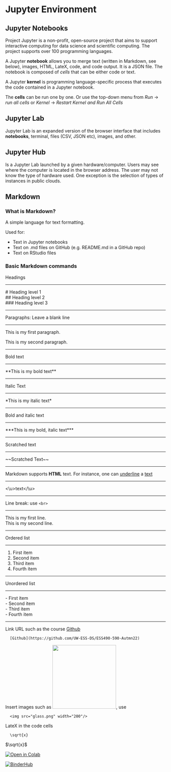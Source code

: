 # Jupyter Environment

## Jupyter Notebooks

<!-- **How to explain what your code is doing?** -->

Project Jupyter is a non-profit, open-source project that aims to support interactive computing for data science and scientific computing. The project supports over 100 programming languages.

A Jupyter **notebook** allows you to merge text (written in Markdown, see below), images, HTML, LateX, code, and code output. It is a JSON file. The notebook is composed of *cells* that can be either code or text. 

A Jupyter **kernel** is programming language-specific process that executes the code contained in a Jupyter notebook. 

The **cells** can be run one by one. Or use the top-down menu from *Run* -> *run all cells* or *Kernel* -> *Restart Kernel and Run All Cells*

## Jupyter Lab
Jupyter Lab is an expanded version of the browser interface that includes **notebooks**, terminal, files (CSV, JSON etc), images, and other.

## Jupyter Hub
Is a Jupyter Lab launched by a given hardware/computer. Users may see where the computer is located in the browser address. The user may not know the type of hardware used. One exception is the selection of types of instances in public clouds.


## Markdown

### What is Markdown?
A simple language for text formatting.

Used for:
* Text in Jupyter notebooks
* Text on .md files on GitHub (e.g. README.md in a GitHub repo)
* Text on RStudio files

### Basic Markdown commands
Headings <br>
***
\# Heading level 1 <br>
\#\# Heading level 2 <br>
\#\#\# Heading level 3 <br>
***

Paragraphs: Leave a blank line
***
This is my first paragraph.

This is my second paragraph.
***


Bold text<br>
***
\*\*This is my bold text\*\*
***

Italic Text<br>
***
\*This is my italic text\*
***

Bold and italic text
***
\*\*\*This is my bold, italic text\*\*\*
***

Scratched text
***
\~\~Scratched Text\~\~
***

Markdown supports **HTML** text. For instance, one can <u>underline</u> a <u>text</u>
***
\<\u\>text\<\/\u\>
***

Line break: use `<br>`<br>
***
This is my first line.<br>
This is my second line.
***


Ordered list
***
1. First item
2. Second item
3. Third item
4. Fourth item
***

Unordered list
***
\- First item <br>
\- Second item <br>
\- Third item <br>
\- Fourth item <br>
***

Link URL such as the course [Github](https://github.com/UW-ESS-DS/ESS490-590-Autmn22)

      [Github](https://github.com/UW-ESS-DS/ESS490-590-Autmn22)


Insert images such as <img src="../img/GeoSMART_logo.svg" width="200"/>, use

      <img src="glass.png" width="200"/>



LateX in the code cells

      \sqrt{x}

$\sqrt{x}$

[![Open in Colab](https://colab.research.google.com/assets/colab-badge.svg)](https://colab.research.google.com/drive/1gpRHGtu9s67xntmM0uUtCJSBcSlB9vo0#scrollTo=J7KihpWyh9ed)

[![BinderHub](https://mybinder.org/badge_logo.svg)](https://mybinder.org/v2/gh/UW-ESS-DS/MLGeo-image/main?urlpath=lab)  
